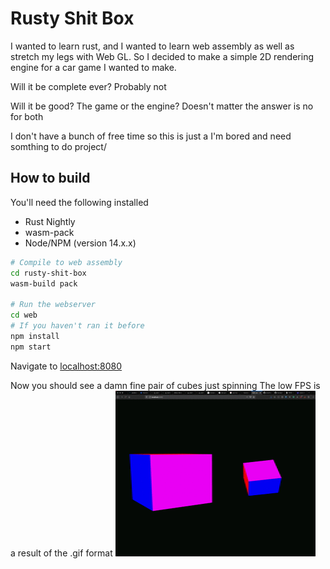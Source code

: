 # Rusty Shit Box
I wanted to learn rust, and I wanted to learn web assembly as well as stretch my legs with Web GL. 
So I decided to make a simple 2D rendering engine for a car game I wanted to make. 

Will it be complete ever? Probably not

Will it be good? The game or the engine? Doesn't matter the answer is no for both 

I don't have a bunch of free time so this is just a I'm bored and need somthing to do project/


## How to build
You'll need the following installed
*   Rust Nightly
*   wasm-pack
*   Node/NPM (version 14.x.x)

```bash
# Compile to web assembly
cd rusty-shit-box
wasm-build pack

# Run the webserver
cd web
# If you haven't ran it before
npm install
npm start
```

Navigate to [localhost:8080](http://localhost:8080)

Now you should see a damn fine pair of cubes just spinning
The low FPS is a result of the .gif format
![Spining Cubes](readme/demo.gif)